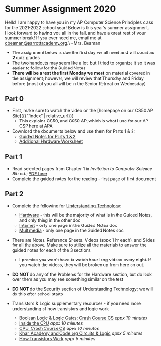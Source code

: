 # Summer Assignment 2020

Hello! I am happy to have you in my AP Computer Science Principles class for the 2021-2022 school year! Below is this year's summer assignment.  
I look forward to having you all in the fall, and have a great rest of your summer break! If you ever need me, email me at <cbeaman@parrottacademy.org>.\\
~Mrs. Beaman

- The assignment below is due the first day we all meet and will count as **2** quiz grades
- The two handouts may seem like a lot, but I tried to organize it so it was easier to follow for the Guided Notes
- **There will be a test the first Monday we meet** on material covered in the assignment; however, we will review that Thursday and Friday before (most of you all will be in the Senior Retreat on Wednesday).

## Part 0
- First, make sure to watch the video on the [homepage on our CS50 AP Site]({{"/index" | relative_url}})
  - This explains CS50, and CS50 AP, which is what I use for our AP CSP here at APA
- Download the documents below and use them for Parts 1 & 2:
  - [Guided Notes for Parts 1 & 2](\ap\assets\pdfs\summer\summer-20.pdf)
  - [Additional Hardware Worksheet](\ap\assets\pdfs\summer\hardware.pdf)

## Part 1
- Read selected pages from Chapter 1 in *Invitation to Computer Science 8th ed.*; [PDF here](\ap\assets\pdfs\summer\inv-to-cs-ch1-edited.pdf)
- Complete the guided notes for the reading - first page of first document

## Part 2
- Complete the following for [Understanding Technology](/ap/curriculum/understanding_technology):
  - [Hardware](/ap/curriculum/understanding_technology/hardware) - this will be the majority of what is in the Guided Notes, and only thing in the other doc
  - [Internet](/ap/curriculum/understanding_technology/internet) - only one page in the Guided Notes doc
  - [Multimedia](/ap/curriculum/understanding_technology/multimedia) - only one page in the Guided Notes doc
- There are Notes, Reference Sheets, Videos (appx 1 hr each), and Slides for all the above. Make sure to utilize all the materials to answer the guided notes for each of the 3 sections
  - I promise you won't have to watch hour long videos every night. If you watch the videos, they will be broken up from here on out.
- **DO NOT** do any of the Problems for the Hardware section, but do look over them as you may see something similar on the test
- **DO NOT** do the Security section of Understanding Technology; we will do this after school starts

- Transistors & Logic supplementary resources - if you need more understanding of how transistors and logic work
  - [Boolean Logic & Logic Gates: Crash Course CS](https://youtu.be/gI-qXk7XojA) *appx 10 minutes*
  - [Inside the CPU](https://youtu.be/IAkj32VPcUE) *appx 10 minutes*
  - [CPU: Crash Course CS](https://www.youtube.com/watch?v=FZGugFqdr60) *appx 10 minutes*
  - [Khan Academy and Code.org Circuits & Logic](https://www.youtube.com/watch?v=Sc3lh3D4rCw) *appx 5 minutes*
  - [How Transistors Work](https://www.youtube.com/watch?v=WhNyURBiJcU) *appx 5 minutes*
